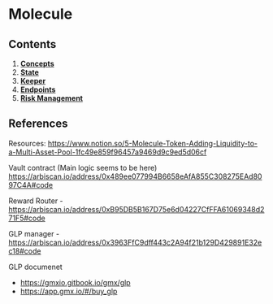 # Molecule

## Contents

1. **[Concepts](01_concepts.md)**
2. **[State](02_state.md)**
3. **[Keeper](03_keeper.md)**
4. **[Endpoints](04_endpoints.md)**
5. **[Risk Management](05_risk_management.md)**

## References

Resources:
https://www.notion.so/5-Molecule-Token-Adding-Liquidity-to-a-Multi-Asset-Pool-1fc49e859f96457a9469d9c9ed5d06cf

Vault contract (Main logic seems to be here)
https://arbiscan.io/address/0x489ee077994B6658eAfA855C308275EAd8097C4A#code

Reward Router - https://arbiscan.io/address/0xB95DB5B167D75e6d04227CfFFA61069348d271F5#code

GLP manager - https://arbiscan.io/address/0x3963FfC9dff443c2A94f21b129D429891E32ec18#code

GLP documenet

- https://gmxio.gitbook.io/gmx/glp
- https://app.gmx.io/#/buy_glp

